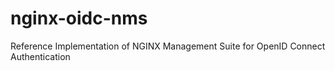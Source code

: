 # nginx-oidc-nms
Reference Implementation of NGINX Management Suite for OpenID Connect Authentication
